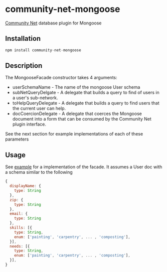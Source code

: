 # community-net-mongoose
[Community Net](https://github.com/rdelhommer/community-net) database plugin for Mongoose

## Installation
```js
npm install community-net-mongoose
```

## Description
The MongooseFacade constructor takes 4 arguments:
* userSchemaName - The name of the mongoose User schema
* subNetQueryDelgate - A delegate that builds a query to find of users in a user's sub-network.
* toHelpQueryDelegate - A delegate that builds a query to find users that the current user can help.
* docCoercionDelegate - A delegate that coerces the Mongoose document into a form that can be consumed by the Community Net plugin interface.

See the next section for example implementations of each of these parameters

## Usage
See [example](https://github.com/rdelhommer/community-net-mongoose/blob/master/examples/example.js) for a implementation of the facade.  It assumes a User doc with a schema similar to the following

```js
{
  displayName: {
    type: String
  },
  zip: {
    type: String
  },
  email: {
    type: String
  },
  skills: [{
    type: String,
    enum: ['painting', 'carpentry', ... , 'composting'],
  }],
  needs: [{
    type: String,
    enum: ['painting', 'carpentry', ... , 'composting'],
  }],
}
```
